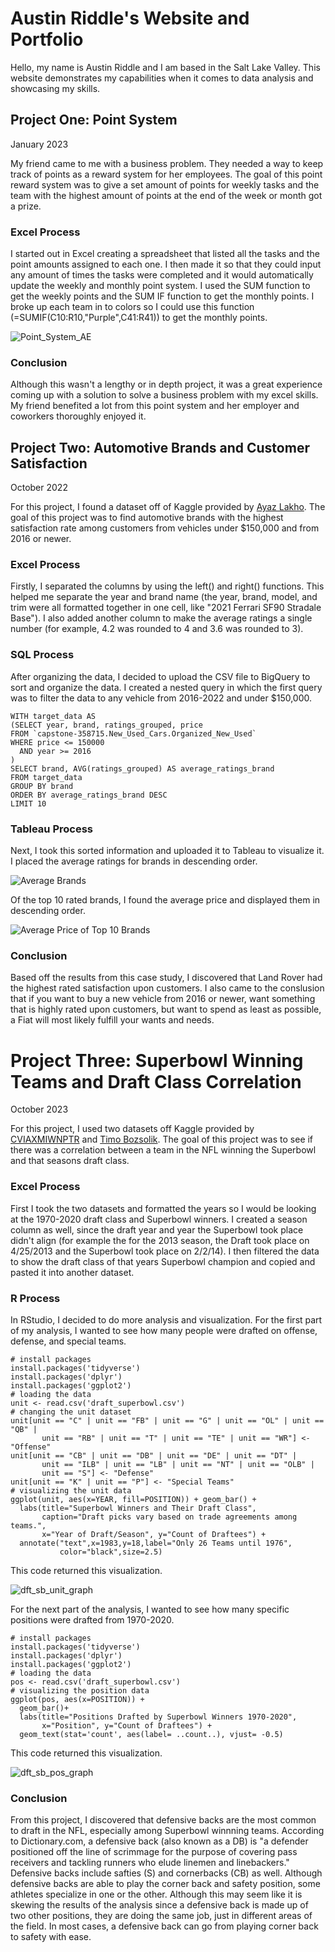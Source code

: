 # Austin Riddle's Website and Portfolio 
Hello, my name is Austin Riddle and I am based in the Salt Lake Valley. This website demonstrates my capabilities when it comes to data analysis and showcasing my skills. 

## Project One: Point System
January 2023

My friend came to me with a business problem. They needed a way to keep track of points as a reward system for her employees. The goal of this point reward system was to give a set amount of points for weekly tasks and the team with the highest amount of points at the end of the week or month got a prize. 

### Excel Process

I started out in Excel creating a spreadsheet that listed all the tasks and the point amounts assigned to each one. I then made it so that they could input any amount of times the tasks were completed and it would automatically update the weekly and monthly point system. I used the SUM function to get the weekly points and the SUM IF function to get the monthly points. I broke up each team in to colors so I could use this function (=SUMIF(C10:R10,"Purple",C41:R41)) to get the monthly points. 

![Point_System_AE](https://user-images.githubusercontent.com/111258181/227423367-0e25e624-9171-4025-bc12-4bec715c8d06.png)

### Conclusion

Although this wasn't a lengthy or in depth project, it was a great experience coming up with a solution to solve a business problem with my excel skills. My friend benefited a lot from this point system and her employer and coworkers thoroughly enjoyed it. 

## Project Two: Automotive Brands and Customer Satisfaction
October 2022

For this project, I found a dataset off of Kaggle provided by [Ayaz Lakho](https://www.kaggle.com/datasets/ayazlakho/carsdataset). 
The goal of this project was to find automotive brands with the highest satisfaction rate among customers from vehicles under $150,000 and from 2016 or newer. 

### Excel Process

Firstly, I separated the columns by using the left() and right() functions. This helped me separate the year and brand name (the year, brand, model, and trim were all formatted together in one cell, like "2021 Ferrari SF90 Stradale Base"). I also added another column to make the average ratings a single number (for example, 4.2 was rounded to 4 and 3.6 was rounded to 3). 

### SQL Process

After organizing the data, I decided to upload the CSV file to BigQuery to sort and organize the data. I created a nested query in which the first query was to filter the data to any vehicle from 2016-2022 and under $150,000.

``` 
WITH target_data AS 
(SELECT year, brand, ratings_grouped, price
FROM `capstone-358715.New_Used_Cars.Organized_New_Used`
WHERE price <= 150000
  AND year >= 2016
)
SELECT brand, AVG(ratings_grouped) AS average_ratings_brand
FROM target_data
GROUP BY brand
ORDER BY average_ratings_brand DESC
LIMIT 10
```
### Tableau Process

Next, I took this sorted information and uploaded it to Tableau to visualize it. 
I placed the average ratings for brands in descending order.

![Average Brands](https://user-images.githubusercontent.com/111258181/185814727-a927bf25-a30d-4650-b11c-1bf70e5a2b4f.png)

Of the top 10 rated brands, I found the average price and displayed them in descending order.

![Average Price of Top 10 Brands](https://user-images.githubusercontent.com/111258181/185814755-cc475f11-d6eb-401b-b9d3-0776c265bb0c.png)

### Conclusion

Based off the results from this case study, I discovered that Land Rover had the highest rated satisfaction upon customers. I also came to the conslusion that if you want to buy a new vehicle from 2016 or newer, want something that is highly rated upon customers, but want to spend as least as possible, a Fiat will most likely fulfill your wants and needs. 

# Project Three: Superbowl Winning Teams and Draft Class Correlation
October 2023

For this project, I used two datasets off Kaggle provided by [CVIAXMIWNPTR](https://www.kaggle.com/datasets/cviaxmiwnptr/nfl-draft-19702021) and [Timo Bozsolik](https://www.kaggle.com/datasets/timoboz/superbowl-history-1967-2020). The goal of this project was to see if there was a correlation between a team in the NFL winning the Superbowl and that seasons draft class. 

### Excel Process

First I took the two datasets and formatted the years so I would be looking at the 1970-2020 draft class and Superbowl winners. I created a season column as well, since the draft year and year the Superbowl took place didn't align (for example the for the 2013 season, the Draft took place on 4/25/2013 and the Superbowl took place on 2/2/14). I then filtered the data to show the draft class of that years Superbowl champion and copied and pasted it into another dataset. 

### R Process

In RStudio, I decided to do more analysis and visualization. For the first part of my analysis, I wanted to see how many people were drafted on offense, defense, and special teams. 

``` 
# install packages
install.packages('tidyverse')
install.packages('dplyr')
install.packages('ggplot2')
# loading the data
unit <- read.csv('draft_superbowl.csv')
# changing the unit dataset
unit[unit == "C" | unit == "FB" | unit == "G" | unit == "OL" | unit == "QB" |
       unit == "RB" | unit == "T" | unit == "TE" | unit == "WR"] <- "Offense"
unit[unit == "CB" | unit == "DB" | unit == "DE" | unit == "DT" |
       unit == "ILB" | unit == "LB" | unit == "NT" | unit == "OLB" |
       unit == "S"] <- "Defense"
unit[unit == "K" | unit == "P"] <- "Special Teams"
# visualizing the unit data
ggplot(unit, aes(x=YEAR, fill=POSITION)) + geom_bar() +
  labs(title="Superbowl Winners and Their Draft Class",
       caption="Draft picks vary based on trade agreements among teams.",
       x="Year of Draft/Season", y="Count of Draftees") +
  annotate("text",x=1983,y=18,label="Only 26 Teams until 1976",
           color="black",size=2.5)
```

This code returned this visualization. 

![dft_sb_unit_graph](https://user-images.githubusercontent.com/111258181/187313006-6a112f3e-dc1e-4c7d-b29e-d27a581d16c6.png)

For the next part of the analysis, I wanted to see how many specific positions were drafted from 1970-2020. 

```
# install packages
install.packages('tidyverse')
install.packages('dplyr')
install.packages('ggplot2')
# loading the data
pos <- read.csv('draft_superbowl.csv')
# visualizing the position data
ggplot(pos, aes(x=POSITION)) + 
  geom_bar()+ 
  labs(title="Positions Drafted by Superbowl Winners 1970-2020",
       x="Position", y="Count of Draftees") + 
  geom_text(stat='count', aes(label= ..count..), vjust= -0.5)
```

This code returned this visualization. 

![dft_sb_pos_graph](https://user-images.githubusercontent.com/111258181/187094934-6d22d158-179d-46fe-96d9-56ec88276692.png)

### Conclusion 

From this project, I discovered that defensive backs are the most common to draft in the NFL, especially among Superbowl winnning teams. According to Dictionary.com, a defensive back (also known as a DB) is "a defender positioned off the line of scrimmage for the purpose of covering pass receivers and tackling runners who elude linemen and linebackers." Defensive backs include safties (S) and cornerbacks (CB) as well. Although defensive backs are able to play the corner back and safety position, some athletes specialize in one or the other. Although this may seem like it is skewing the results of the analysis since a defensive back is made up of two other positions, they are doing the same job, just in different areas of the field. In most cases, a defensive back can go from playing corner back to safety with ease. 

